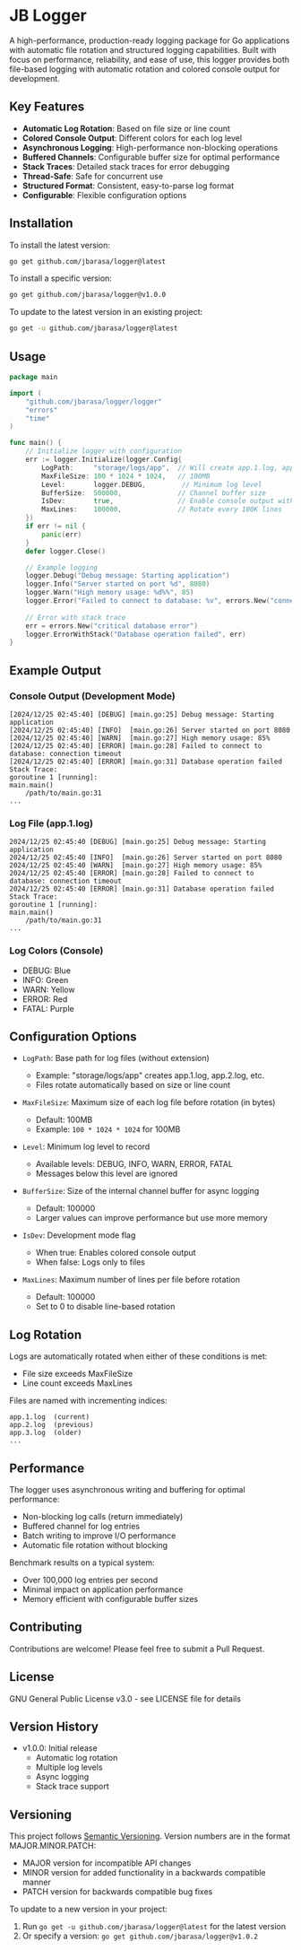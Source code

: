 # JB Logger

A high-performance, production-ready logging package for Go applications with automatic file rotation and structured logging capabilities. Built with focus on performance, reliability, and ease of use, this logger provides both file-based logging with automatic rotation and colored console output for development.

## Key Features

- **Automatic Log Rotation**: Based on file size or line count
- **Colored Console Output**: Different colors for each log level
- **Asynchronous Logging**: High-performance non-blocking operations
- **Buffered Channels**: Configurable buffer size for optimal performance
- **Stack Traces**: Detailed stack traces for error debugging
- **Thread-Safe**: Safe for concurrent use
- **Structured Format**: Consistent, easy-to-parse log format
- **Configurable**: Flexible configuration options

## Installation

To install the latest version:
```bash
go get github.com/jbarasa/logger@latest
```

To install a specific version:
```bash
go get github.com/jbarasa/logger@v1.0.0
```

To update to the latest version in an existing project:
```bash
go get -u github.com/jbarasa/logger@latest
```

## Usage

```go
package main

import (
    "github.com/jbarasa/logger/logger"
    "errors"
    "time"
)

func main() {
    // Initialize logger with configuration
    err := logger.Initialize(logger.Config{
        LogPath:     "storage/logs/app",  // Will create app.1.log, app.2.log, etc.
        MaxFileSize: 100 * 1024 * 1024,   // 100MB
        Level:       logger.DEBUG,         // Minimum log level
        BufferSize:  500000,              // Channel buffer size
        IsDev:       true,                // Enable console output with colors
        MaxLines:    100000,              // Rotate every 100K lines
    })
    if err != nil {
        panic(err)
    }
    defer logger.Close()

    // Example logging
    logger.Debug("Debug message: Starting application")
    logger.Info("Server started on port %d", 8080)
    logger.Warn("High memory usage: %d%%", 85)
    logger.Error("Failed to connect to database: %v", errors.New("connection timeout"))
    
    // Error with stack trace
    err = errors.New("critical database error")
    logger.ErrorWithStack("Database operation failed", err)
}
```

## Example Output

### Console Output (Development Mode)
```
[2024/12/25 02:45:40] [DEBUG] [main.go:25] Debug message: Starting application
[2024/12/25 02:45:40] [INFO]  [main.go:26] Server started on port 8080
[2024/12/25 02:45:40] [WARN]  [main.go:27] High memory usage: 85%
[2024/12/25 02:45:40] [ERROR] [main.go:28] Failed to connect to database: connection timeout
[2024/12/25 02:45:40] [ERROR] [main.go:31] Database operation failed
Stack Trace:
goroutine 1 [running]:
main.main()
    /path/to/main.go:31
...
```

### Log File (app.1.log)
```
2024/12/25 02:45:40 [DEBUG] [main.go:25] Debug message: Starting application
2024/12/25 02:45:40 [INFO]  [main.go:26] Server started on port 8080
2024/12/25 02:45:40 [WARN]  [main.go:27] High memory usage: 85%
2024/12/25 02:45:40 [ERROR] [main.go:28] Failed to connect to database: connection timeout
2024/12/25 02:45:40 [ERROR] [main.go:31] Database operation failed
Stack Trace:
goroutine 1 [running]:
main.main()
    /path/to/main.go:31
...
```

### Log Colors (Console)
- DEBUG: Blue
- INFO: Green
- WARN: Yellow
- ERROR: Red
- FATAL: Purple

## Configuration Options

- `LogPath`: Base path for log files (without extension)
  - Example: "storage/logs/app" creates app.1.log, app.2.log, etc.
  - Files rotate automatically based on size or line count

- `MaxFileSize`: Maximum size of each log file before rotation (in bytes)
  - Default: 100MB
  - Example: `100 * 1024 * 1024` for 100MB

- `Level`: Minimum log level to record
  - Available levels: DEBUG, INFO, WARN, ERROR, FATAL
  - Messages below this level are ignored

- `BufferSize`: Size of the internal channel buffer for async logging
  - Default: 100000
  - Larger values can improve performance but use more memory

- `IsDev`: Development mode flag
  - When true: Enables colored console output
  - When false: Logs only to files

- `MaxLines`: Maximum number of lines per file before rotation
  - Default: 100000
  - Set to 0 to disable line-based rotation

## Log Rotation

Logs are automatically rotated when either of these conditions is met:
- File size exceeds MaxFileSize
- Line count exceeds MaxLines

Files are named with incrementing indices:
```
app.1.log  (current)
app.2.log  (previous)
app.3.log  (older)
...
```

## Performance

The logger uses asynchronous writing and buffering for optimal performance:
- Non-blocking log calls (return immediately)
- Buffered channel for log entries
- Batch writing to improve I/O performance
- Automatic file rotation without blocking

Benchmark results on a typical system:
- Over 100,000 log entries per second
- Minimal impact on application performance
- Memory efficient with configurable buffer sizes

## Contributing

Contributions are welcome! Please feel free to submit a Pull Request.

## License

GNU General Public License v3.0 - see LICENSE file for details

## Version History

- v1.0.0: Initial release
  - Automatic log rotation
  - Multiple log levels
  - Async logging
  - Stack trace support

## Versioning

This project follows [Semantic Versioning](https://semver.org/). Version numbers are in the format MAJOR.MINOR.PATCH:
- MAJOR version for incompatible API changes
- MINOR version for added functionality in a backwards compatible manner
- PATCH version for backwards compatible bug fixes

To update to a new version in your project:
1. Run `go get -u github.com/jbarasa/logger@latest` for the latest version
2. Or specify a version: `go get github.com/jbarasa/logger@v1.0.2`
